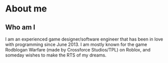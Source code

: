 # About me

## Who am I

I am an experienced game designer/software engineer that has been in love with programming since June 2013. I am mostly known for the game Rodblogan Warfare (made by Crossforce Studios/TPL) on Roblox, and someday wishes to make the RTS of my dreams.

